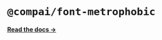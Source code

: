 # `@compai/font-metrophobic`

[**Read the docs &rarr;**](https://components.ai/docs/typefaces/metrophobic)
